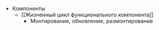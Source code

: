 - Компоненты
	- [[Жизненный цикл функционального компонента]]
		- Монтирование, обновление, размонтирование